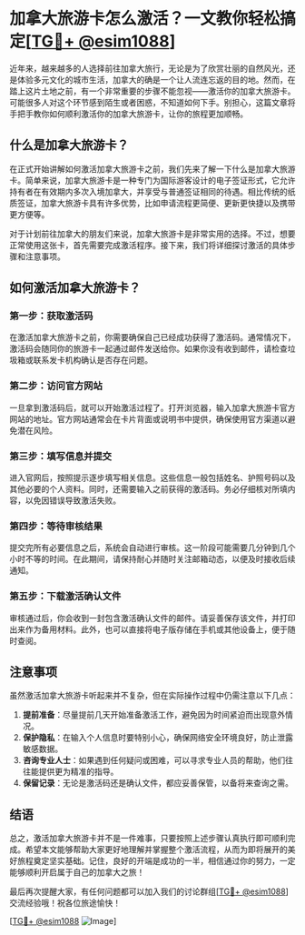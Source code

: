 # 加拿大旅游卡怎么激活？一文教你轻松搞定[[TG💪+ @esim1088](https://t.me/s/esim1088)]

近年来，越来越多的人选择前往加拿大旅行，无论是为了欣赏壮丽的自然风光，还是体验多元文化的城市生活，加拿大的确是一个让人流连忘返的目的地。然而，在踏上这片土地之前，有一个非常重要的步骤不能忽视——激活你的加拿大旅游卡。可能很多人对这个环节感到陌生或者困惑，不知道如何下手。别担心，这篇文章将手把手教你如何顺利激活你的加拿大旅游卡，让你的旅程更加顺畅。

## 什么是加拿大旅游卡？

在正式开始讲解如何激活加拿大旅游卡之前，我们先来了解一下什么是加拿大旅游卡。简单来说，加拿大旅游卡是一种专门为国际游客设计的电子签证形式，它允许持有者在有效期内多次入境加拿大，并享受与普通签证相同的待遇。相比传统的纸质签证，加拿大旅游卡具有许多优势，比如申请流程更简便、更新更快捷以及携带更方便等。

对于计划前往加拿大的朋友们来说，加拿大旅游卡是非常实用的选择。不过，想要正常使用这张卡，首先需要完成激活程序。接下来，我们将详细探讨激活的具体步骤和注意事项。

## 如何激活加拿大旅游卡？

### 第一步：获取激活码

在激活加拿大旅游卡之前，你需要确保自己已经成功获得了激活码。通常情况下，激活码会随同你的旅游卡一起通过邮件发送给你。如果你没有收到邮件，请检查垃圾箱或联系发卡机构确认是否存在问题。

### 第二步：访问官方网站

一旦拿到激活码后，就可以开始激活过程了。打开浏览器，输入加拿大旅游卡官方网站的地址。官方网站通常会在卡片背面或说明书中提供，确保使用官方渠道以避免潜在风险。

### 第三步：填写信息并提交

进入官网后，按照提示逐步填写相关信息。这些信息一般包括姓名、护照号码以及其他必要的个人资料。同时，还需要输入之前获得的激活码。务必仔细核对所填内容，以免因错误导致激活失败。

### 第四步：等待审核结果

提交完所有必要信息之后，系统会自动进行审核。这一阶段可能需要几分钟到几个小时不等的时间。在此期间，请保持耐心并随时关注邮箱动态，以便及时接收后续通知。

### 第五步：下载激活确认文件

审核通过后，你会收到一封包含激活确认文件的邮件。请妥善保存该文件，并打印出来作为备用材料。此外，也可以直接将电子版存储在手机或其他设备上，便于随时查阅。

## 注意事项

虽然激活加拿大旅游卡听起来并不复杂，但在实际操作过程中仍需注意以下几点：

1. **提前准备**：尽量提前几天开始准备激活工作，避免因为时间紧迫而出现意外情况。
2. **保护隐私**：在输入个人信息时要特别小心，确保网络安全环境良好，防止泄露敏感数据。
3. **咨询专业人士**：如果遇到任何疑问或困难，可以寻求专业人员的帮助，他们往往能提供更为精准的指导。
4. **保留记录**：无论是激活码还是确认文件，都应妥善保管，以备将来查询之需。

## 结语

总之，激活加拿大旅游卡并不是一件难事，只要按照上述步骤认真执行即可顺利完成。希望本文能够帮助大家更好地理解并掌握整个激活流程，从而为即将展开的美好旅程奠定坚实基础。记住，良好的开端是成功的一半，相信通过你的努力，一定能够顺利开启属于自己的加拿大之旅！

最后再次提醒大家，有任何问题都可以加入我们的讨论群组[[TG💪+ @esim1088](https://t.me/s/esim1088)]交流经验哦！祝各位旅途愉快！

[[TG💪+ @esim1088](https://t.me/s/esim1088) ![Image](https://i.postimg.cc/4NQfJmqS/Snipaste-2025-05-13-00-14-12.png)]